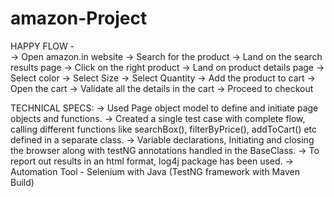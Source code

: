 # amazon-Project

HAPPY FLOW -  
-> Open amazon.in website
-> Search for the product
-> Land on the search results page
-> Click on the right product
-> Land on product details page
-> Select color
-> Select Size
-> Select Quantity
-> Add the product to cart
-> Open the cart
-> Validate all the details in the cart
-> Proceed to checkout

TECHNICAL SPECS: 
-> Used Page object model to define and initiate page objects and functions.
-> Created a single test case with complete flow, calling different functions like searchBox(), filterByPrice(), addToCart() etc defined in a separate class.
-> Variable declarations, Initiating and closing the browser along with testNG annotations handled in the BaseClass.
-> To report out results in an html format, log4j package has been used.
-> Automation Tool - Selenium with Java (TestNG framework with Maven Build)


